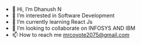- 👋 Hi, I’m Dhanush N
- 👀 I’m interested in Software Development
- 🌱 I’m currently learning React Js
- 💞️ I’m looking to collaborate on INFOSYS AND IBM
- 📫 How to reach me mrcoyote2075@gmail.com

<!---
MrCoyote2075/MrCoyote2075 is a ✨ special ✨ repository because its `README.md` (this file) appears on your GitHub profile.
You can click the Preview link to take a look at your changes.
--->
